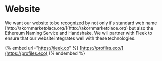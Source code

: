# Website

We want our website to be recognized by not only it's standard web name [http://akornmarketplace.org/](http://akornmarketplace.org) but also the Ethereum Naming Service and Handshake. We will partner with Fleek to ensure that our website integrates well with these technologies.&#x20;

{% embed url="https://fleek.co" %}
[https://profiles.eco/](https://profiles.eco)
{% endembed %}
